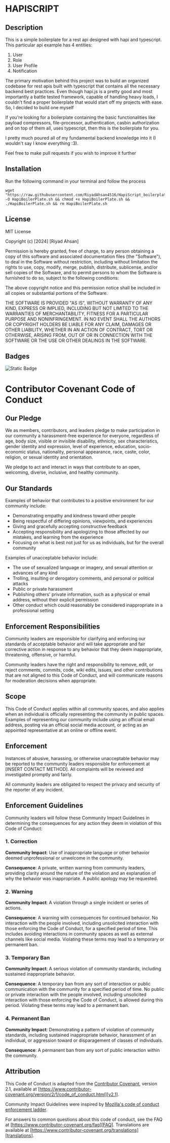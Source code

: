 # HAPISCRIPT

## Description

This is a simple boilerplate for a rest api designed with hapi and typescript. This particular api example has 4 entities:
1. User
2. Role
3. User Profile
4. Notification

The primary motivation behind this project was to build an organized codebase for rest apis built with typescript that contains
all the necessary backend best practices. Even though hapi.js is a pretty good and most importantly a battle tested framework, capable
of handling heavy loads, I couldn't find a proper boilerplate that would start off my projects with ease. So, I decided to build one myself

If you're looking for a boilerplate containing the basic functionalities like payload compressors, file-processor, authentication, casbin
authorization and on top of them all, uses typescript, then this is the boilerplate for you.

I pretty much poured all of my fundamental backend knowledge into it (I wouldn't say I know everything :3).

Feel free to make pull requests if you wish to improve it further

## Installation

Run the following command in your terminal and follow the process

    wget "https://raw.githubusercontent.com/RiyadAhsan4516/HapiScript_boilerplate/main/HapiBoilerPlate" 
    -O HapiBoilerPlate.sh && chmod +x HapiBoilerPlate.sh && ./HapiBoilerPlate.sh && rm HapiBoilerPlate.sh

[//]: # (## Credits)

[//]: # ()
[//]: # (List your collaborators, if any, with links to their GitHub profiles.)

[//]: # ()
[//]: # (If you used any third-party assets that require attribution, list the creators with links to their primary web presence in this section.)

[//]: # ()
[//]: # (If you followed tutorials, include links to those here as well.)

## License

MIT License

Copyright (c) [2024] [Riyad Ahsan]

Permission is hereby granted, free of charge, to any person obtaining a copy
of this software and associated documentation files (the "Software"), to deal
in the Software without restriction, including without limitation the rights
to use, copy, modify, merge, publish, distribute, sublicense, and/or sell
copies of the Software, and to permit persons to whom the Software is
furnished to do so, subject to the following conditions:

The above copyright notice and this permission notice shall be included in all
copies or substantial portions of the Software.

THE SOFTWARE IS PROVIDED "AS IS", WITHOUT WARRANTY OF ANY KIND, EXPRESS OR
IMPLIED, INCLUDING BUT NOT LIMITED TO THE WARRANTIES OF MERCHANTABILITY,
FITNESS FOR A PARTICULAR PURPOSE AND NONINFRINGEMENT. IN NO EVENT SHALL THE
AUTHORS OR COPYRIGHT HOLDERS BE LIABLE FOR ANY CLAIM, DAMAGES OR OTHER
LIABILITY, WHETHER IN AN ACTION OF CONTRACT, TORT OR OTHERWISE, ARISING FROM,
OUT OF OR IN CONNECTION WITH THE SOFTWARE OR THE USE OR OTHER DEALINGS IN THE
SOFTWARE.
## Badges

![Static Badge](https://img.shields.io/badge/TypeScript-100%25-blue)


[//]: # (## Features)

[//]: # ()
[//]: # (If your project has a lot of features, list them here.)

# Contributor Covenant Code of Conduct

## Our Pledge

We as members, contributors, and leaders pledge to make participation in our
community a harassment-free experience for everyone, regardless of age, body
size, visible or invisible disability, ethnicity, sex characteristics, gender
identity and expression, level of experience, education, socio-economic status,
nationality, personal appearance, race, caste, color, religion, or sexual
identity and orientation.

We pledge to act and interact in ways that contribute to an open, welcoming,
diverse, inclusive, and healthy community.

## Our Standards

Examples of behavior that contributes to a positive environment for our
community include:

* Demonstrating empathy and kindness toward other people
* Being respectful of differing opinions, viewpoints, and experiences
* Giving and gracefully accepting constructive feedback
* Accepting responsibility and apologizing to those affected by our mistakes,
  and learning from the experience
* Focusing on what is best not just for us as individuals, but for the overall
  community

Examples of unacceptable behavior include:

* The use of sexualized language or imagery, and sexual attention or advances of
  any kind
* Trolling, insulting or derogatory comments, and personal or political attacks
* Public or private harassment
* Publishing others' private information, such as a physical or email address,
  without their explicit permission
* Other conduct which could reasonably be considered inappropriate in a
  professional setting

## Enforcement Responsibilities

Community leaders are responsible for clarifying and enforcing our standards of
acceptable behavior and will take appropriate and fair corrective action in
response to any behavior that they deem inappropriate, threatening, offensive,
or harmful.

Community leaders have the right and responsibility to remove, edit, or reject
comments, commits, code, wiki edits, issues, and other contributions that are
not aligned to this Code of Conduct, and will communicate reasons for moderation
decisions when appropriate.

## Scope

This Code of Conduct applies within all community spaces, and also applies when
an individual is officially representing the community in public spaces.
Examples of representing our community include using an official email address,
posting via an official social media account, or acting as an appointed
representative at an online or offline event.

## Enforcement

Instances of abusive, harassing, or otherwise unacceptable behavior may be
reported to the community leaders responsible for enforcement at
[INSERT CONTACT METHOD].
All complaints will be reviewed and investigated promptly and fairly.

All community leaders are obligated to respect the privacy and security of the
reporter of any incident.

## Enforcement Guidelines

Community leaders will follow these Community Impact Guidelines in determining
the consequences for any action they deem in violation of this Code of Conduct:

### 1. Correction

**Community Impact**: Use of inappropriate language or other behavior deemed
unprofessional or unwelcome in the community.

**Consequence**: A private, written warning from community leaders, providing
clarity around the nature of the violation and an explanation of why the
behavior was inappropriate. A public apology may be requested.

### 2. Warning

**Community Impact**: A violation through a single incident or series of
actions.

**Consequence**: A warning with consequences for continued behavior. No
interaction with the people involved, including unsolicited interaction with
those enforcing the Code of Conduct, for a specified period of time. This
includes avoiding interactions in community spaces as well as external channels
like social media. Violating these terms may lead to a temporary or permanent
ban.

### 3. Temporary Ban

**Community Impact**: A serious violation of community standards, including
sustained inappropriate behavior.

**Consequence**: A temporary ban from any sort of interaction or public
communication with the community for a specified period of time. No public or
private interaction with the people involved, including unsolicited interaction
with those enforcing the Code of Conduct, is allowed during this period.
Violating these terms may lead to a permanent ban.

### 4. Permanent Ban

**Community Impact**: Demonstrating a pattern of violation of community
standards, including sustained inappropriate behavior, harassment of an
individual, or aggression toward or disparagement of classes of individuals.

**Consequence**: A permanent ban from any sort of public interaction within the
community.

## Attribution

This Code of Conduct is adapted from the [Contributor Covenant][homepage],
version 2.1, available at
[https://www.contributor-covenant.org/version/2/1/code_of_conduct.html][v2.1].

Community Impact Guidelines were inspired by
[Mozilla's code of conduct enforcement ladder][Mozilla CoC].

For answers to common questions about this code of conduct, see the FAQ at
[https://www.contributor-covenant.org/faq][FAQ]. Translations are available at
[https://www.contributor-covenant.org/translations][translations].

[homepage]: https://www.contributor-covenant.org
[v2.1]: https://www.contributor-covenant.org/version/2/1/code_of_conduct.html
[Mozilla CoC]: https://github.com/mozilla/diversity
[FAQ]: https://www.contributor-covenant.org/faq
[translations]: https://www.contributor-covenant.org/translations
[//]: # (## Tests)

[//]: # ()
[//]: # (Go the extra mile and write tests for your application. Then provide examples on how to run them here.)







[//]: # (# HapiScript ===>)

[//]: # ()
[//]: # (### Stack :)

[//]: # (* HapiJs)

[//]: # (* TypeScript)

[//]: # (* TypeOrm)

[//]: # (* Mysql)

[//]: # ()
[//]: # (### Description :)

[//]: # ()
[//]: # (This is a simple boilerplate for a rest api designed with hapi and typescript. This particular api example has 4 entities:)

[//]: # (1. User)

[//]: # (2. Role)

[//]: # (3. User Profile)

[//]: # (4. Notification)

[//]: # ()
[//]: # (It's a simple role based authentication system project which is commonly required in almost every software. It also includes push notification using SSE)

[//]: # ()
[//]: # (N.B: The project is still ongoing. The following features are yet to be integrated :)

[//]: # (* Casbin RBAC/ABAC)

[//]: # (* Password Reset &#40;Through email/ OTP&#41;)

[//]: # ()
[//]: # ()
[//]: # (> ### Note: This boilerplate is written following the service-repository pattern)

[//]: # ()
[//]: # ()
[//]: # (### Installation:)

[//]: # ()
[//]: # (Just simply clone the repository:)

[//]: # ()
[//]: # (    git clone https://github.com/RiyadAhsan4516/hapijs-typescript-boilerplate.git)

[//]: # ()
[//]: # (The packages are maintained using yarn. So use yarn to install all the packages:)

[//]: # ()
[//]: # (     yarn install)

[//]: # ()
[//]: # (Set up a .env file in the root directory of the project containing the following:)

[//]: # (* NODE_ENV=``set the node environment to development``)

[//]: # (* PORT= ``set your port here``)

[//]: # (* LOCALHOST=``set localhost to 127.0.0.1``)

[//]: # (* DB_USER=``your database username``)

[//]: # (* DB_PASSWORD=``your database password``)

[//]: # (* DB_LOCAL=``name of your database``)

[//]: # (* SECRET=``a secret key for generating jwt``)

[//]: # (* STATIC=``a static token for public routes``)

[//]: # (* LOGTAIL_LINK=``link of your logtail team profile. &#40;optional&#41;``)

[//]: # (* LOGTAIL_TOKEN=``access token of your logtail connection source &#40;optional&#41;``)

[//]: # ()
[//]: # (For development use the following command to run:)

[//]: # ()
[//]: # (    yarn run dev)

[//]: # ()
[//]: # (For production use the following:)

[//]: # ()
[//]: # (    yarn run prod)

[//]: # ()
[//]: # (And voilà! you're good to go!)

[//]: # ()
[//]: # (#### HAPPY CODING ! 👊👊)


